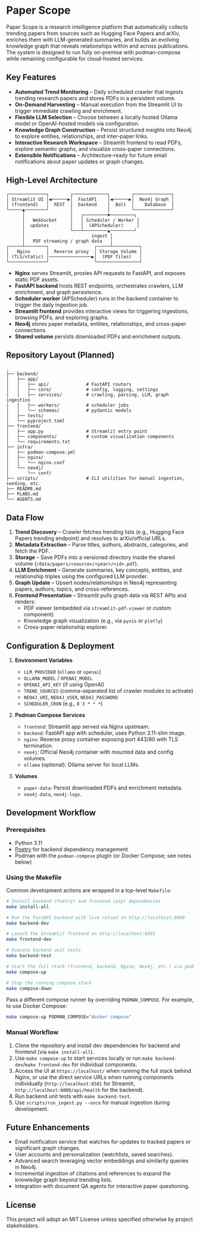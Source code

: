 # Paper Scope

Paper Scope is a research intelligence platform that automatically collects trending papers from sources such as Hugging Face Papers and arXiv, enriches them with LLM-generated summaries, and builds an evolving knowledge graph that reveals relationships within and across publications. The system is designed to run fully on-premise with podman-compose while remaining configurable for cloud-hosted services.

## Key Features

- **Automated Trend Monitoring** – Daily scheduled crawler that ingests trending research papers and stores PDFs in a persistent volume.
- **On-Demand Harvesting** – Manual execution from the Streamlit UI to trigger immediate crawling and enrichment.
- **Flexible LLM Selection** – Choose between a locally hosted Ollama model or OpenAI-hosted models via configuration.
- **Knowledge Graph Construction** – Persist structured insights into Neo4j to explore entities, relationships, and inter-paper links.
- **Interactive Research Workspace** – Streamlit frontend to read PDFs, explore semantic graphs, and visualize cross-paper connections.
- **Extensible Notifications** – Architecture-ready for future email notifications about paper updates or graph changes.

## High-Level Architecture

```
┌──────────────┐        ┌─────────────┐        ┌──────────────┐
│ Streamlit UI │◀──────▶│  FastAPI    │◀──────▶│  Neo4j Graph │
│ (frontend)   │  REST  │  backend    │  Bolt  │    Database  │
└─────▲────────┘        │             │        └──────────────┘
      │                 │   ┌─────────▼─────────┐
      │   WebSocket     │   │ Scheduler / Worker │
      │  updates        │   │  (APScheduler)     │
      │                 └───┴─────────▲─────────┘
      │                         ingest │
      │   PDF streaming / graph data   │
┌─────┴────────┐                 ┌─────┴──────────┐
│   Nginx      │  Reverse proxy  │ Storage Volume │
│ (TLS/static) │────────────────▶│  (PDF files)   │
└──────────────┘                 └────────────────┘
```

- **Nginx** serves Streamlit, proxies API requests to FastAPI, and exposes static PDF assets.
- **FastAPI backend** hosts REST endpoints, orchestrates crawlers, LLM enrichment, and graph persistence.
- **Scheduler worker** (APScheduler) runs in the backend container to trigger the daily ingestion job.
- **Streamlit frontend** provides interactive views for triggering ingestions, browsing PDFs, and exploring graphs.
- **Neo4j** stores paper metadata, entities, relationships, and cross-paper connections.
- **Shared volume** persists downloaded PDFs and enrichment outputs.

## Repository Layout (Planned)

```
.
├── backend/
│   ├── app/
│   │   ├── api/              # FastAPI routers
│   │   ├── core/             # config, logging, settings
│   │   ├── services/         # crawling, parsing, LLM, graph ingestion
│   │   ├── workers/          # scheduler jobs
│   │   └── schemas/          # pydantic models
│   ├── tests/
│   └── pyproject.toml
├── frontend/
│   ├── app.py                # Streamlit entry point
│   ├── components/           # custom visualization components
│   └── requirements.txt
├── infra/
│   ├── podman-compose.yml
│   ├── nginx/
│   │   └── nginx.conf
│   └── neo4j/
│       └── conf/
├── scripts/                  # CLI utilities for manual ingestion, seeding, etc.
├── README.md
├── PLANS.md
└── AGENTS.md
```

## Data Flow

1. **Trend Discovery** – Crawler fetches trending lists (e.g., Hugging Face Papers trending endpoint) and resolves to arXiv/official URLs.
2. **Metadata Extraction** – Parse titles, authors, abstracts, categories, and fetch the PDF.
3. **Storage** – Save PDFs into a versioned directory inside the shared volume (`/data/papers/<source>/<year>/<id>.pdf`).
4. **LLM Enrichment** – Generate summaries, key concepts, entities, and relationship triples using the configured LLM provider.
5. **Graph Update** – Upsert nodes/relationships in Neo4j representing papers, authors, topics, and cross-references.
6. **Frontend Presentation** – Streamlit pulls graph data via REST APIs and renders:
   - PDF viewer (embedded via `streamlit-pdf-viewer` or custom component)
   - Knowledge graph visualization (e.g., via `pyvis` or `plotly`)
   - Cross-paper relationship explorer.

## Configuration & Deployment

1. **Environment Variables**
   - `LLM_PROVIDER` (`ollama` or `openai`)
   - `OLLAMA_MODEL` / `OPENAI_MODEL`
   - `OPENAI_API_KEY` (if using OpenAI)
   - `TREND_SOURCES` (comma-separated list of crawler modules to activate)
   - `NEO4J_URI`, `NEO4J_USER`, `NEO4J_PASSWORD`
   - `SCHEDULER_CRON` (e.g., `0 3 * * *`)

2. **Podman Compose Services**
   - `frontend`: Streamlit app served via Nginx upstream.
   - `backend`: FastAPI app with scheduler, uses Python 3.11-slim image.
   - `nginx`: Reverse proxy container exposing port 443/80 with TLS termination.
   - `neo4j`: Official Neo4j container with mounted data and config volumes.
   - `ollama` (optional): Ollama server for local LLMs.

3. **Volumes**
   - `paper-data`: Persist downloaded PDFs and enrichment metadata.
   - `neo4j-data`, `neo4j-logs`.

## Development Workflow

### Prerequisites

- Python 3.11
- [Poetry](https://python-poetry.org/) for backend dependency management
- Podman with the `podman-compose` plugin (or Docker Compose; see notes below)

### Using the Makefile

Common development actions are wrapped in a top-level `Makefile`:

```bash
# Install backend (Poetry) and frontend (pip) dependencies
make install-all

# Run the FastAPI backend with live reload on http://localhost:8000
make backend-dev

# Launch the Streamlit frontend on http://localhost:8501
make frontend-dev

# Execute backend unit tests
make backend-test

# Start the full stack (frontend, backend, Nginx, Neo4j, etc.) via podman-compose
make compose-up

# Stop the running compose stack
make compose-down
```

Pass a different compose runner by overriding `PODMAN_COMPOSE`. For example, to use Docker Compose:

```bash
make compose-up PODMAN_COMPOSE="docker compose"
```

### Manual Workflow

1. Clone the repository and install dev dependencies for backend and frontend (via `make install-all`).
2. Use `make compose-up` to start services locally or run `make backend-dev`/`make frontend-dev` for individual components.
3. Access the UI at `https://localhost/` when running the full stack behind Nginx, or use the direct service URLs when running components individually (`http://localhost:8501` for Streamlit, `http://localhost:8000/api/health` for the backend).
4. Run backend unit tests with `make backend-test`.
5. Use `scripts/run_ingest.py --once` for manual ingestion during development.

## Future Enhancements

- Email notification service that watches for updates to tracked papers or significant graph changes.
- User accounts and personalization (watchlists, saved searches).
- Advanced search leveraging vector embeddings and similarity queries in Neo4j.
- Incremental ingestion of citations and references to expand the knowledge graph beyond trending lists.
- Integration with document QA agents for interactive paper questioning.

## License

This project will adopt an MIT License unless specified otherwise by project stakeholders.
